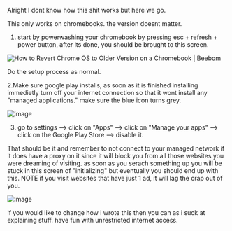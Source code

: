 Alright I dont know how this shit works but here we go.

This only works on chromebooks. the version doesnt matter.

1. start by powerwashing your chromebook by pressing esc + refresh + power button, after its done, you should be brought to this screen.

<img src="https://beebom.com/wp-content/uploads/2022/05/IMG_20220512_222153.jpg?w=640" alt="How to Revert Chrome OS to Older Version on a Chromebook | Beebom"/>

Do the setup process as normal.

2.Make sure google play installs, as soon as it is finished installing immedietly turn off your internet connection so that it wont install any "managed applications."
make sure the blue icon turns grey.

![image](https://github.com/UnlimitedMoneyLimited/Content-Keeper-Bypass/assets/153864886/1ca57b66-88c1-485c-8b1f-a671388cdf74)

3. go to settings --> click on "Apps" --> click on "Manage your apps" --> click on the Google Play Store --> disable it.

That should be it and remember to not connect to your managed network if it does have a proxy on it since it will block you from all those websites you were dreaming of visiting.
as soon as you serach something up you will be stuck in this screen of "initializing" but eventually you should end up with this.
NOTE if you visit websites that have just 1 ad, it will lag the crap out of you.

![image](https://github.com/UnlimitedMoneyLimited/Content-Keeper-Bypass/assets/153864886/dd92dfca-cfaf-4116-8333-cb07a1b2779f)

if you would like to change how i wrote this then you can as i suck at explaining stuff. have fun with unrestricted internet access.


